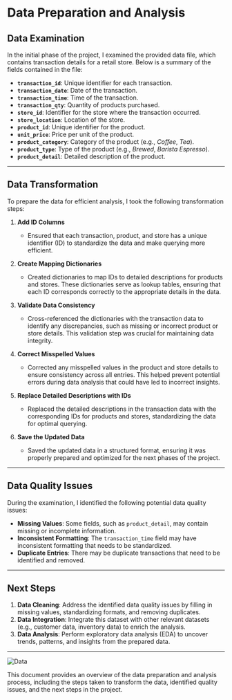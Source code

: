 # Data Preparation and Analysis

## Data Examination

In the initial phase of the project, I examined the provided data file, which contains transaction details for a retail store. Below is a summary of the fields contained in the file:

- **`transaction_id`**: Unique identifier for each transaction.
- **`transaction_date`**: Date of the transaction.
- **`transaction_time`**: Time of the transaction.
- **`transaction_qty`**: Quantity of products purchased.
- **`store_id`**: Identifier for the store where the transaction occurred.
- **`store_location`**: Location of the store.
- **`product_id`**: Unique identifier for the product.
- **`unit_price`**: Price per unit of the product.
- **`product_category`**: Category of the product (e.g., *Coffee*, *Tea*).
- **`product_type`**: Type of the product (e.g., *Brewed*, *Barista Espresso*).
- **`product_detail`**: Detailed description of the product.

---

## Data Transformation

To prepare the data for efficient analysis, I took the following transformation steps:

1. **Add ID Columns**  
   - Ensured that each transaction, product, and store has a unique identifier (ID) to standardize the data and make querying more efficient.

2. **Create Mapping Dictionaries**  
   - Created dictionaries to map IDs to detailed descriptions for products and stores. These dictionaries serve as lookup tables, ensuring that each ID corresponds correctly to the appropriate details in the data.

3. **Validate Data Consistency**  
   - Cross-referenced the dictionaries with the transaction data to identify any discrepancies, such as missing or incorrect product or store details. This validation step was crucial for maintaining data integrity.

4. **Correct Misspelled Values**  
   - Corrected any misspelled values in the product and store details to ensure consistency across all entries. This helped prevent potential errors during data analysis that could have led to incorrect insights.

5. **Replace Detailed Descriptions with IDs**  
   - Replaced the detailed descriptions in the transaction data with the corresponding IDs for products and stores, standardizing the data for optimal querying.

6. **Save the Updated Data**  
   - Saved the updated data in a structured format, ensuring it was properly prepared and optimized for the next phases of the project.

---

## Data Quality Issues

During the examination, I identified the following potential data quality issues:

- **Missing Values**: Some fields, such as `product_detail`, may contain missing or incomplete information.
- **Inconsistent Formatting**: The `transaction_time` field may have inconsistent formatting that needs to be standardized.
- **Duplicate Entries**: There may be duplicate transactions that need to be identified and removed.

---

## Next Steps

1. **Data Cleaning**: Address the identified data quality issues by filling in missing values, standardizing formats, and removing duplicates.
2. **Data Integration**: Integrate this dataset with other relevant datasets (e.g., customer data, inventory data) to enrich the analysis.
3. **Data Analysis**: Perform exploratory data analysis (EDA) to uncover trends, patterns, and insights from the prepared data.

---

![Data](data_coffee_sales.png)

This document provides an overview of the data preparation and analysis process, including the steps taken to transform the data, identified quality issues, and the next steps in the project.
